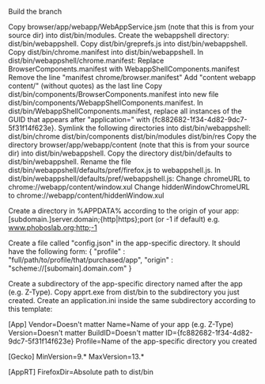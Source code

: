 Build the branch

Copy browser/app/webapp/WebAppService.jsm (note that this is from your source dir) into dist/bin/modules.
Create the webappshell directory: dist/bin/webappshell.
Copy dist/bin/greprefs.js into dist/bin/webappshell.
Copy dist/bin/chrome.manifest into dist/bin/webappshell.
In dist/bin/webappshell/chrome.manifest:
  Replace BrowserComponents.manifest with WebappShellComponents.manifest
  Remove the line "manifest chrome/browser.manifest"
  Add "content webapp content/" (without quotes) as the last line
Copy dist/bin/components/BrowserComponents.manifest into new file dist/bin/components/WebappShellComponents.manifest.
In dist/bin/WebappShellComponents.manifest, replace all instances of the GUID that appears after "application=" with {fc882682-1f34-4d82-9dc7-5f31f14f623e}.
Symlink the following directories into dist/bin/webappshell:
  dist/bin/chrome
  dist/bin/components
  dist/bin/modules
  dist/bin/res
Copy the directory browser/app/webapp/content (note that this is from your source dir) into dist/bin/webappshell.
Copy the directory dist/bin/defaults to dist/bin/webappshell.
Rename the file dist/bin/webappshell/defaults/pref/firefox.js to webappshell.js.
In dist/bin/webappshell/defaults/pref/webappshell.js:
  Change chromeURL to chrome://webapp/content/window.xul
  Change hiddenWindowChromeURL to chrome://webapp/content/hiddenWindow.xul

Create a directory in %APPDATA% according to the origin of your app:
  [subdomain.]server.domain;{http|https};port (or -1 if default)
  e.g. www.phoboslab.org;http;-1

Create a file called "config.json" in the app-specific directory.  It should have the following form:
  {
    "profile" : "full/path/to/profile/that/purchased/app",
    "origin" : "scheme://[subomain].domain.com"
  }

Create a subdirectory of the app-specific directory named after the app (e.g. Z-Type).
Copy apprt.exe from dist/bin to the subdirectory you just created.
Create an application.ini inside the same subdirectory according to this template:

[App]
Vendor=Doesn't matter
Name=Name of your app (e.g. Z-Type)
Version=Doesn't matter
BuildID=Doesn't matter
ID={fc882682-1f34-4d82-9dc7-5f31f14f623e}
Profile=Name of the app-specific directory you created

[Gecko]
MinVersion=9.*
MaxVersion=13.*

[AppRT]
FirefoxDir=Absolute path to dist/bin
